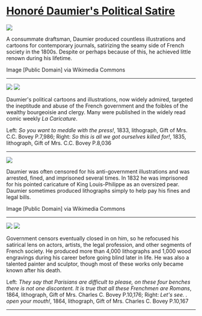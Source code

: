 # [Honoré Daumier's Political Satire](http://artsmia.github.io/griot/#/stories/1356)

![](http://cdn.dx.artsmia.org/thumbs/tn_2014_TDX_MIAArtStories_200.jpg)

A consummate draftsman, Daumier produced countless illustrations and cartoons for contemporary journals, satirizing the seamy side of French society in the 1800s. Despite or perhaps because of this, he achieved little renown during his lifetime.

Image [Public Domain] via Wikimedia Commons

---

![](http://cdn.dx.artsmia.org/thumbs/tn_mia_1014700.jpg)
![](http://cdn.dx.artsmia.org/thumbs/tn_mia_1014699.jpg)

Daumier's political cartoons and illustrations, now widely admired, targeted the ineptitude and abuse of the French government and the foibles of the wealthy bourgeoisie and clergy. Many were published in the widely read comic weekly *La Caricature*.

Left: *So you want to meddle with the press!*, 1833, lithograph, Gift of Mrs. C.C. Bovey P.7,986; Right: *So this is all we got ourselves killed for!*, 1835, lithograph, Gift of Mrs. C.C. Bovey P.8,036

---

![](http://cdn.dx.artsmia.org/thumbs/tn_2014_TDX_MIAArtStories_204.jpg)

Daumier was often censored for his anti-government illustrations and was arrested, fined, and imprisoned several times. In 1832 he was imprisoned for his pointed caricature of King Louis-Philippe as an oversized pear. Daumier sometimes produced lithographs simply to help pay his fines and legal bills.

Image [Public Domain] via Wikimedia Commons

---

![](http://cdn.dx.artsmia.org/thumbs/tn_mia_5005277.jpg)
![](http://cdn.dx.artsmia.org/thumbs/tn_mia_1014703.jpg)

Government censors eventually closed in on him, so he refocused his satirical lens on actors, artists, the legal profession, and other segments of French society. He produced more than 4,000 lithographs and 1,000 wood engravings during his career before going blind later in life. He was also a talented painter and sculptor, though most of these works only became known after his death.

Left: *They say that Parisians are difficult to please, on these four benches there is not one discontent. It is true that all these Frenchmen are Romans*, 1864, lithograph, Gift of Mrs. Charles C. Bovey P.10,176; Right: *Let's see. . open your mouth!*, 1864, lithograph, Gift of Mrs. Charles C. Bovey P.10,167

---
